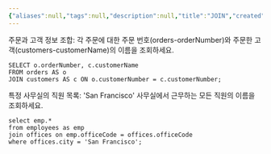 ```yaml
---
{"aliases":null,"tags":null,"description":null,"title":"JOIN","created":"2024-03-14T11:30:07","updated":"2024-03-14T11:43:36","dg-publish":true,"permalink":"/docs/JOIN/","dgPassFrontmatter":true}
---
```


주문과 고객 정보 조합: 각 주문에 대한 주문 번호(orders-orderNumber)와 주문한 고객(customers-customerName)의 이름을 조회하세요.

```mysql
SELECT o.orderNumber, c.customerName
FROM orders AS o
JOIN customers AS c ON o.customerNumber = c.customerNumber;
```

특정 사무실의 직원 목록: 'San Francisco' 사무실에서 근무하는 모든 직원의 이름을 조회하세요.

```mysql
select emp.* 
from employees as emp
join offices on emp.officeCode = offices.officeCode
where offices.city = 'San Francisco';
```
